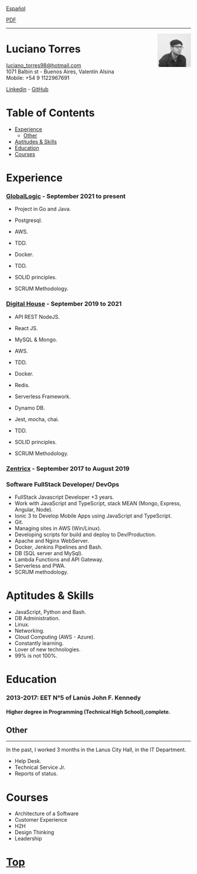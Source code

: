 <a href="https://luchotxrres.github.io/cv/inicio" class="btn btn-github"><span class="icon"></span>Español</a>

<a href="https://luchotxrres.github.io/cv/index.pdf" target="blank" class="btn btn-github">
    <span class="icon"></span>PDF
</a>


---

<img alt="profile" width="18%" src="profile.jpeg" align="right"/>

# Luciano Torres

luciano_torres98@hotmail.com    
1071 Balbin st - Buenos Aires, Valentín Alsina    
Mobile: +54 9 1122967691    

[Linkedin] - [GitHub]

# Table of Contents
- [Experience](#experience)
    - [Other](#other)
- [Aptitudes & Skills](#aptitudes--skills)
- [Education](#education)
- [Courses](#courses)

# Experience
### [GlobalLogic] - September 2021 to present
* Project in Go and Java.

* Postgresql.

* AWS.

* TDD.

* Docker.

* TDD.

* SOLID principles.

* SCRUM Methodology.
  
### [Digital House] - September 2019 to 2021
* API REST NodeJS.

* React JS.

* MySQL & Mongo.

* AWS.

* TDD.

* Docker.

* Redis.

* Serverless Framework.

* Dynamo DB.

* Jest, mocha, chai.

* TDD.

* SOLID principles.

* SCRUM Methodology.

### [Zentricx] - September 2017 to August 2019

### Software FullStack Developer/ DevOps
* FullStack Javascript Developer +3 years. 
* Work with JavaScript and TypeScript, stack MEAN (Mongo, Express, Angular, Node).
* Ionic 3 to Develop Mobile Apps using JavaScript and TypeScript.
* Git.
* Managing sites in AWS (Win/Linux).
* Developing scripts for build and deploy to Dev/Production.
* Apache and Nginx WebServer.
* Docker, Jenkins Pipelines and Bash.
* DB (SQL server and MySql).
* Lambda Functions and API Gateway.
* Serverless and PWA.
* SCRUM methodology.

# Aptitudes & Skills

* JavaScript, Python and Bash.
* DB Administration.
* Linux.
* Networking.
* Cloud Computing (AWS - Azure).
* Constantly learning.
* Lover of new technologies.
* 99% is not 100%.

# Education

### 2013-2017: EET N°5 of Lanús John F. Kennedy 

#### Higher degree in Programming (Technical High School),complete.

## Other
-------------
In the past, I worked 3 months in the Lanus City Hall, in the IT Department.

* Help Desk.
* Technical Service Jr.
* Reports of status.
  
# Courses

* Architecture of a Software
* Customer Experience
* H2H
* Design Thinking
* Leadership

# [Top](#luciano-torres)

[Linkedin]: https://ar.linkedin.com/in/ltorres/
[Zentricx]: http://www.zentricx.com
[Digital House]: https://www.digitalhouse.com/
[GlobalLogic]: https://www.globallogic.com/
[GitHub]: https://github.com/luchotxrres
